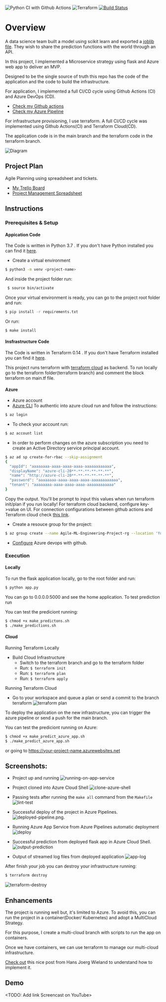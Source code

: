 ![Python CI with Github Actions](https://github.com/rrm86/Agile_ML_Engineer/workflows/Python%20application%20test%20with%20Github%20Actions/badge.svg)
![Terraform](https://github.com/rrm86/Agile_ML_Engineer/workflows/Terraform/badge.svg?branch=terraform)
[![Build Status](https://dev.azure.com/ronnaldmachado0697/Agile_ML_Engineer/_apis/build/status/rrm86.Agile_ML_Engineer?branchName=main)](https://dev.azure.com/ronnaldmachado0697/Agile_ML_Engineer/_build/latest?definitionId=3&branchName=main)
# Overview

A data science team built a model using scikit learn and exported a [joblib file](https://scikit-learn.org/stable/modules/model_persistence.html). They wish to share the prediction functions with the world through an API.

In this project, I implemented a Microservice strategy using flask and Azure web app to deliver an MVP.

Designed to be the single source of truth this repo has the code of the application and the code to build the infrastructure.

For application, I implemented a full CI/CD cycle using Github Actions (CI) and Azure DevOps (CD). 

- [Check my Github actions](https://github.com/rrm86/Agile_ML_Engineer/actions)
- [Check my Azure Pipeline](https://dev.azure.com/ronnaldmachado0697/Agile_ML_Engineer/_build)

For infrastructure provisioning, I use terraform. A full CI/CD cycle was implemented using Github Actions(CI) and Terraform Cloud(CD).

The application code is in the main branch and the terraform code in the terraform branch.


![Diagram](img/diagram.png)


## Project Plan

Agile Planning using spreadsheet and tickets.

* [My Trello Board](https://trello.com/b/nW0gCtrh/ml-engineer-project-management)
* [Project Management Spreadsheet](https://docs.google.com/spreadsheets/d/1dRuGp9mv1GS10t1vNzEBxuM7Wo3qXMUFMJQdX5cRaOU/edit?usp=sharing)

## Instructions
### Prerequisites & Setup
#### Appication Code
The Code is written in Python 3.7 . If you don't have Python installed you can find it [here](https://www.python.org/downloads/). 
 
 * Create a virtual environment
 ```bash
 $ python3 -m venv <project-name>
 ```
And inside the project folder run:
```bash
 $ source bin/activate
 ```
 Once your virtual environment is ready, you can go to the project root folder and run:
 ```bash
 $ pip install -r requirements.txt
```
Or run:
 ```bash
 $ make install
```
#### Insfrastructure Code
The Code is written in Terraform 0.14 . If you don't have Terraform installed you can find it [here](https://www.terraform.io/downloads.html).

This project runs terraform with [terraform cloud](https://www.terraform.io/docs/language/settings/backends/remote.html) as backend. 
To run locally go to the terraform folder(terraform branch) and comment the block terraform on main.tf file.

#### Azure
* Azure account
* [Azure CLI](https://docs.microsoft.com/pt-br/cli/azure/install-azure-cli)
To authentic into azure cloud run and follow the instructions:
```bash 
$ az login
```
- To check your account run:
```bash 
$ az account list
```
 - In order to perform changes on the azure subscription you need to create an Active Directory service principal account.
```bash
$ az ad sp create-for-rbac --skip-assignment
{
  "appId": "aaaaaaaa-aaaa-aaaa-aaaa-aaaaaaaaaaaa",
  "displayName": "azure-cli-20**-**-**-**-**-**",
  "name": "http://azure-cli-20**-**-**-**-**-**",
  "password": "aaaaaaaa-aaaa-aaaa-aaaa-aaaaaaaaaaaa",
  "tenant": "aaaaaaaa-aaaa-aaaa-aaaa-aaaaaaaaaaaa"
}
```
Copy the output. You'll be prompt to input this values when run terraform init/plan if you run locally!
For terraform cloud backend, configure key->value on UI.
For connection configurations between github actions and Terraform cloud check [this link](https://learn.hashicorp.com/tutorials/terraform/github-actions).

- Create a resouce group for the project:
```bash
$ az group create --name Agile-ML-Engineering-Project-rg --location 'Your Region'
```
- [Configure](https://docs.microsoft.com/en-us/azure/devops/pipelines/ecosystems/python-webapp?view=azure-devops) Azure devops with github.

### Execution

#### Locally
To run the flask application locally, go to the root folder and run:
```bash
$ python app.py
```
You can go to 0.0.0.0:5000 and see the home application.
To test prediction run

You can test the prediciont running:
```bash
$ chmod +x make_predictons.sh
$ ./make_predictions.sh
```
#### Cloud
Running Terraform Locally
* Build Cloud Infrastructure
  * Switch to the terraform branch and go to the terraform folder
  * Run: ``` $ terraform init ```
  * Run: ``` $ terraform plan ```
  * Run: ``` $ terraform apply ```

Running Terraform Cloud
  * Go to your workspace and queue a plan or send a commit to the branch terraform
  ![terraform plan](img/terraform-plan.png)

To deploy the application on the new infrastructure, you can trigger the azure pipeline or send a push for the main branch.


You can test the prediciont running on Azure:
```bash
$ chmod +x make_predict_azure_app.sh
$ ./make_predict_azure_app.sh
```
or going to https://your-project-name.azurewebsites.net
#### 

## Screenshots:

* Project up and running
![running-on-app-service](img/running-on-app-service.png)

* Project cloned into Azure Cloud Shell
![clone-azure-shell](img/clone-azure-shell.png)

* Passing tests after running the `make all` command from the `Makefile`
![lint-test](img/lint-test.png)

* Successful deploy of the project in Azure Pipelines.  ![deployed-pipeline.png](img/deployed-pipeline.png).

* Running Azure App Service from Azure Pipelines automatic deployment
![deploy](img/deploy.png)

* Successful prediction from deployed flask app in Azure Cloud Shell. 
![output-prediction](img/output-prediction.png)


* Output of streamed log files from deployed application
![app-log](img/app-log.png)

After finish your job you can destroy your infrastructure running:
```bash
$ terraform destroy
```
![terraform-destroy](img/terraform-destroy.png)
> 

## Enhancements

The project is running well but, it's limited to Azure.
To avoid this, you can run the project in a container(Docker/ Kubernetes) and adopt a MultiCloud Strategy.

For this purpose, I create a multi-cloud branch with scripts to run the app on containers.

Once we have containers, we can use terraform to manage our multi-cloud infrastructure.

[Check out](https://medium.com/ventx/terraform-kubernetes-multi-cloud-7d05f67a75d6) this nice post from Hans Joerg Wieland to understand how to implement it.

## Demo 

<TODO: Add link Screencast on YouTube>